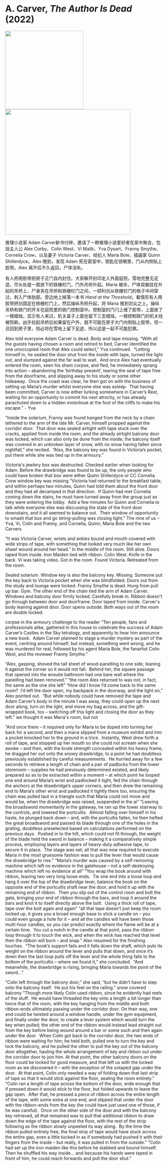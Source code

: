 # A. Carver, <i>The Author Is Dead</i> (2022)

<img src=images/2022_cover.jpg width=250/>

<img src=images/2022_floor_plan.jpg width=400/>

推理小说家 Adam Carver新书付梓，邀请了一群推理小说爱好者在家中聚会，包括主人公 Alex Corby、Colin West、Vi Malik、Yva Dysart、Franny Smythe、Cornelia Crow，以及妻子 Victoria Carver、经纪人 Maria Bole、插画家 Quinn Shillerdyce。Alex 晚到，发现 Adam 死在密室中，钥匙在锁眼里，门从内侧贴上胶带。Alex 离开后不久返回，尸体消失。

有人把用胶带把房子正门自内封住。大家解开封印走入外面庭院，雪地完整无足迹，尽头处是一扇放下的铁栅栏门，门外吊桥升起。Maria 被杀，尸体双腕挂在升起的吊桥上，尸身夹在吊桥和铁栅栏门之间，一把利剑从铁栅栏门的格子中间穿过，刺入尸体肋部。旁边地上掉落一本书 <i>Hand at the Threshold</i>。看情形有人用胶带把剑固定在铁栅栏门上，然后操纵吊桥升起，将 Maria 推到剑尖之上。操纵吊桥和铁门的开关在庭院里的铁门控制室中。控制室的门闩上缠了胶带，上面放了一根蜡烛，显示有人来过，机关盒子上面也留下三支蜡烛，一根控制铁门的机关线被剪断。凶手拉起吊桥后如果留在户外，就不可能在房子大门内侧贴上胶带，但一旦回到房子里，则必将在雪地上留下足迹，所以这是一起不可能犯罪。

Alex told everyone Adam Carver is dead. Body and tape missing.
“With all the guests having chosen a room and retired to bed, Carver identified the one unoccupied room that Alex could select,” Yva continued.  “Letting himself in, he sealed the door shut from the inside with tape, turned the light out, and slumped against the far wall to wait.  And once Alex had eventually entered the room, seen his sham corpse, and fled, he immediately sprang into action – abandoning the ‘birthday present’, tearing the seal of tape free from the doorframe, and slipping away to his study or some other hideaway.  Once the coast was clear, he then got on with the business of setting up Maria’s murder whilst everyone else was asleep.  That having been committed, Carver is now either lurking somewhere in Carver’s Rest, waiting for an opportunity to commit his next atrocity, or has already parachuted down to a hidden motorboat at the foot of the cliffs to make his escape.” - Yva

“Inside the solarium, Franny was found hanged from the neck by a chain tethered to the arm of the late Mr. Carver, himself propped against the corridor door.  That door was sealed airtight with tape stuck over the cracks, applied from inside the room, and the already airtight balcony door was locked, which can also only be done from the inside; the balcony itself was covered in an unbroken layer of snow, with no snow having fallen since nightfall,” she recited.  “Also, the balcony key was found in Victoria’s pocket, put there while she was tied up in the armoury.”

Victoria's jewlery box was destructed. Checked earlier when looking for Adam.
Before the drawbridge was found to be up, the only people who could have broken that box were either Quinn Shillerdyce or CC Cornelia Crow
window key was missing
“Victoria had returned to the breakfast table, and within perhaps two minutes, Quinn had told them about the front door and they had all decamped in that direction.  If Quinn had met Cornelia coming down the stairs, he must have turned away from the group just as they were entering the lobby.  Add a few minutes for Quinn and Cornelia to talk while everyone else was discussing the state of the front door downstairs, and it all seemed to balance out.  Their window of opportunity to smash that box and go string-pulling was closing tight.”
The nine of us – Yva, Vi, Colin and Franny, and Cornelia, Quinn, Maria Bole and the two Carvers

“It was Victoria Carver, wrists and ankles bound and mouth covered with wide strips of tape, with something that looked very much like her own shawl wound around her head.” In the middle of the room. Still alive. 
Doors taped from inside. 
Iron Maiden tied with ribbon. 
Colin West. Knife in the back. 
Vi was taking video. Got in the room. Found Victoria. Retreated from the room. 

Sealed solarium. 
Window key is also the balcony key. Missing. 
Someone put the key back to Victoria pocket when she was blindfolded. 
Doors out from the study and lounge were locked. 
Franny Smythe is dead. Hung from pull up bar. Gym. 
The other end of the chain tied the arm of Adam Carver. 
Windows and balcony door firmly locked. 
Carefully break in. 
Ribbon doesn't go through between door and doorframe. 
Door taped from inside. 
Carver's body leaning against door. Door opens outside. 
Both ways out of the room are double locked. 

corpse in the armoury
challenge to the reader
“Ten people, fans and professionals alike, gathered in this house to celebrate the success of Adam Carver’s Castles in the Sky tetralogy, and apparently to hear him announce a new book.  Adam Carver planned to stage a murder mystery as part of the event, centring around himself; but instead, something went wrong, and he was murdered for real, followed by his agent Maria Bole, the fanartist Colin West, and the reviewer Franny Smythe.”

“Alex, gasping, shoved the tall sheet of wood-panelling to one side, leaning it against the corner so it would not fall.  Behind her, the square passage that opened into the ensuite bathroom had one bare wall where the panelling had been removed.”
“the room Alex returned to was not, in fact, the same as the one she left”
“How did I know I’d come back to the same room?  I’d left the door open, my backpack in the doorway, and the light on,” Alex pointed out.  “But while nobody could have removed the tape and Adam Carver’s body in the minute I was away, they could open up the next door along, turn on the light, and move my bag across, and the gift-wrapped book, too – switching off this light and closing the door as they left.”
we thought it was Maria's room, but not

“And once there – it required only for Maria to be duped into turning her back for a second, and then a mace slipped from a museum exhibit and into a pocket knocked her to the ground in a trice.  Instantly, West drew forth a roll of tape, and stopped up her mouth so she could not scream when she awoke – and then, with the brute strength concealed within his heavy frame, he dragged her out onto the snowy drawbridge, to a point he had doubtless previously established by careful measurements.  He hurried away for a few seconds to retrieve a length of chain and a pair of padlocks from the tower storeroom – supplies he had previously determined existed, and likely prepared so as to be extracted within a moment – at which point he looped one end around Maria’s wrist and padlocked it tight, fed the chain through the anchors at the drawbridge’s upper corners, and then drew the remaining end to Maria’s other wrist and padlocked it tightly there too, ensuring the chain was pulled taut in a triangle such that Maria could not move and would be, when the drawbridge was raised, suspended in the ai”
“Leaving the broadsword momentarily in the gateway, he ran up the tower stairway to the controls, and lowered the portcullis.  Almost falling over himself in his haste, he plunged back down – and, with the portcullis fallen, he then hefted the great broadsword and passed its blade through one of the holes in the grating, doubtless preselected based on calculations performed on the previous days.  Pushed in to the hilt, which could not fit through, the weight of the blade held the sword in balance – making it a comparatively simple process, employing layers and layers of heavy-duty adhesive tape, to secure it in place.  The stage was set; all that was now required to execute Maria in the most gruesome fashion was to pull the lever that would cause the drawbridge to rise.”
“Maria’s murder was caused by a self-removing machine which left no evidence in the gatehouse – not a self-destroying machine which left no evidence at all”
“You wrap the book around with ribbon, leaving two very long loose ends.  Tie one end into a loose loop and hang it over the top of the drawbridge lever, balance the book on the opposite end of the portcullis shaft near the door, and hold it up with the remaining end of ribbon.  Then you slip out of the control room and bolt the gate, bringing your end of ribbon through the bars, and loop it around the bars and knot it to itself directly above the bolt.  Using a thick roll of tape, tape over the bolt again and again”
“all that tape doesn’t just keep the room locked up, it gives you a broad enough base to stick a candle on – you could even gouge a hole for it – and all the candles will have been those multi-hour candles, so you can predict exactly where the flame will be at a certain time.  You cut a notch in the candle at that point, pass the ribbon loop through it to touch the wick, and when the wick has reached that level then the ribbon will burn – and snap.”
Alex resumed for the finishing touches.  “The book’s support fails and it falls down the shaft, which puts its weight on the ribbon around the lever and pulls that down, and once it’s down then the last loop pulls off the lever and the whole thing falls to the bottom of the portcullis – where we found it,” she concluded.  “And meanwhile, the drawbridge is rising, bringing Maria towards the point of the sword…”

“Colin left through the balcony door,” she said, “but he didn’t have to step onto the balcony itself.  He put his feet on the railing.”
snow covered balcony
“Though more likely Colin used ribbon, since he evidently had reels of the stuff.  He would have threaded the key onto a length a bit longer than twice that of the room, with the key hanging from the middle and both ribbon-ends ultimately passing under the corridor door. On their way, one end could be twisted around a window handle, under the gym equipment, and finally under the door, to create a lever system which would turn the key when pulled; the other end of the ribbon would instead lead straight out from the key before being wound around a bar or some such and then again under the door.  When Colin got back to the corridor door, the two ends of ribbon were waiting for him; he held both, pulled one to turn the key and lock the balcony, and he pulled the other to pull the key out of the balcony door altogether, hauling the whole arrangement of key and ribbon out under the corridor door to join him. At that point, the other balcony doors on the floor could be locked for good measure, and that left us with the locked room as we discovered it – with the exception of the untaped gap under the door.  At that point, Colin only needed a way of folding down that last strip of tape so that it would stick against the floor, sealing the room entirely.”
“Colin ran a length of tape across the bottom of the door, wide enough that if pressed down it would stick to the floor, but folded upwards to leave the gap open.  After that, he pressed a piece of ribbon across the entire length of the tape, with some extra at one end, and slipped that under the door with the ribbon-ends from the key (he could have just used one of those, if he was careful).  Once on the other side of the door and with the balcony key retrieved, all that remained was to pull that additional ribbon to draw down the edge of the tape against the floor, with the rest of the strip following as the ribbon slowly unpeeled its way along.  By the time the ribbon pulled entirely free, the final strip of tape would have stuck across the entire gap, even a little tucked in as if somebody had pushed it with their fingers from the inside – but really, it was pulled in from the outside.”
“Colin had set up the iron maiden like this before he stabbed and bound himself.  Then he shuffled his way inside... and because his hands were taped in front of him, he could reach forwards and pull the door shut.”
